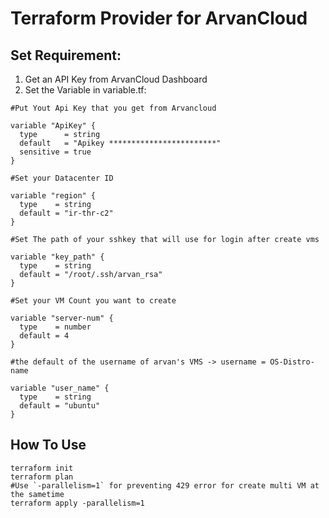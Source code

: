 # Terraform Provider for ArvanCloud

Set Requirement:
----------------

1. Get an API Key from ArvanCloud Dashboard
2. Set the Variable in variable.tf:

```
#Put Yout Api Key that you get from Arvancloud

variable "ApiKey" {
  type      = string
  default   = "Apikey ************************"
  sensitive = true
}

#Set your Datacenter ID

variable "region" {
  type    = string
  default = "ir-thr-c2"
}

#Set The path of your sshkey that will use for login after create vms

variable "key_path" {
  type    = string
  default = "/root/.ssh/arvan_rsa"
}

#Set your VM Count you want to create

variable "server-num" {
  type    = number
  default = 4
}

#the default of the username of arvan's VMS -> username = OS-Distro-name

variable "user_name" {
  type    = string
  default = "ubuntu"
}
```


How To Use
----------
````
terraform init
terraform plan
#Use `-parallelism=1` for preventing 429 error for create multi VM at the sametime
terraform apply -parallelism=1
````
